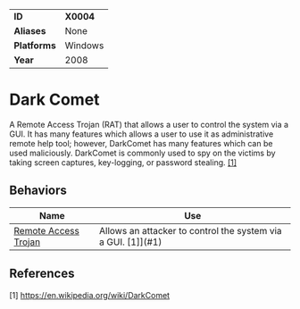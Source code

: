 |||
|---------|------------------------|
|**ID**|**X0004**|
|**Aliases**|None|
|**Platforms**|Windows|
|**Year**| 2008 |


Dark Comet
==========
A Remote Access Trojan (RAT) that allows a user to control the system via a GUI. It has many features which allows a user to use it as administrative remote help tool; however, DarkComet has many features which can be used maliciously. DarkComet is commonly used to spy on the victims by taking screen captures, key-logging, or password stealing. [[1]](#1)

Behaviors
---------
|Name|Use|
|---------------------|-------------------------------------------------------|
|[Remote Access Trojan](https://github.com/MAECProject/malware-behaviors/blob/master/execution/rat.md) | Allows an attacker to control the system via a GUI. [1]](#1)|

References
----------
<a name="1">[1]</a> https://en.wikipedia.org/wiki/DarkComet
 
